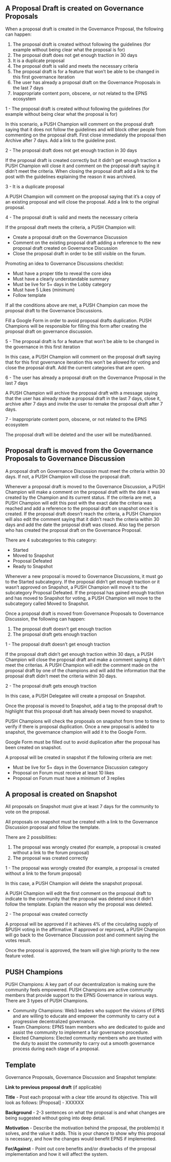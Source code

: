 ## A Proposal Draft is created on Governance Proposals
When a proposal draft is created in the Governance Proposal, the following can happen:

1. The proposal draft is created without following the guidelines (for example without being clear what the proposal is for)
2. The proposal draft does not get enough traction in 30 days
3. It is a duplicate proposal
4. The proposal draft is valid and meets the necessary criteria
5. The proposal draft is for a feature that won’t be able to be changed in this first governance iteration
6. The user has already a proposal draft on the Governance Proposals in the last 7 days
7. Inappropriate content porn, obscene, or not related to the EPNS ecosystem

1 - The proposal draft is created without following the guidelines (for example without being clear what the proposal is for)

In this scenario, a PUSH Champion will comment on the proposal draft saying that it does not follow the guidelines and will block other people from commenting on the proposal draft. First close immediately the proposal then Archive after 7 days. Add a link to the guideline post.

2 - The proposal draft does not get enough traction in 30 days

If the proposal draft is created correctly but it didn’t get enough traction a PUSH Champion will close it and comment on the proposal draft saying it didn’t meet the criteria. When closing the proposal draft add a link to the post with the guidelines explaining the reason it was archived.

3 - It is a duplicate proposal

A PUSH Champion will comment on the proposal saying that it’s a copy of an existing proposal and will close the proposal. Add a link to the original proposal.

4 - The proposal draft is valid and meets the necessary criteria

If the proposal draft meets the criteria, a PUSH Champion will:

- Create a proposal draft on the Governance Discussion
- Comment on the existing proposal draft adding a reference to the new proposal draft created on Governance Discussion
- Close the proposal draft in order to be still visible on the forum.

Promoting an idea to Governance Discussions checklist:

- Must have a proper title to reveal the core idea
- Must have a clearly understandable summary
- Must be live for 5+ days in the Lobby category
- Must have 5 Likes (minimum)
- Follow template

If all the conditions above are met, a PUSH Champion can move the proposal draft to the Governance Discussions.

Fill a Google Form in order to avoid proposal drafts duplication. PUSH Champions will be responsible for filling this form after creating the proposal draft on governance discussion.

5 - The proposal draft is for a feature that won’t be able to be changed in the governance in this first iteration

In this case, a PUSH Champion will comment on the proposal draft saying that for this first governance iteration this won’t be allowed for voting and close the proposal draft. Add the current categories that are open.

6 - The user has already a proposal draft on the Governance Proposal in the last 7 days

A PUSH Champion will archive the proposal draft with a message saying that the user has already made a proposal draft in the last 7 days, close it, archive after 7 days and invite the user to remake the proposal draft after 7 days.

7 - Inappropriate content porn, obscene, or not related to the EPNS ecosystem

The proposal draft will be deleted and the user will be muted/banned.

## Proposal draft is moved from the Governance Proposals to Governance Discussion

A proposal draft on Governance Discussion must meet the criteria within 30 days. If not, a PUSH Champion will close the proposal draft.

Whenever a proposal draft is moved to the Governance Discussion, a PUSH Champion will make a comment on the proposal draft with the date it was created by the Champion and its current status. If the criteria are met, a PUSH Champion will edit this post with the exact date the criteria was reached and add a reference to the proposal draft on snapshot once it is created. If the proposal draft doesn’t reach the criteria, a PUSH Champion will also edit the comment saying that it didn’t reach the criteria within 30 days and add the date the proposal draft was closed. Also tag the person who has created the proposal draft on the Governance Proposal.

There are 4 subcategories to this category:

- Started
- Moved to Snapshot
- Proposal Defeated
- Ready to Snapshot

Whenever a new proposal is moved to Governance Discussions, it must go to the Started subcategory. If the proposal didn’t get enough traction or it wasn’t approved on Snapshot, a PUSH Champion will move it to the subcategory Proposal Defeated. If the proposal has gained enough traction and has moved to Snapshot for voting, a PUSH Champion will move to the subcategory called Moved to Snapshot.

Once a proposal draft is moved from Governance Proposals to Governance Discussion, the following can happen:

1. The proposal draft doesn’t get enough traction
2. The proposal draft gets enough traction

1 - The proposal draft doesn’t get enough traction

If the proposal draft didn’t get enough traction within 30 days, a PUSH Champion will close the proposal draft and make a comment saying it didn’t meet the criterias. A PUSH Champion will edit the comment made on the proposal draft by one of the champions and will add the information that the proposal draft didn’t meet the criteria within 30 days.

2 - The proposal draft gets enough traction

In this case, a PUSH Delegatee will create a proposal on Snapshot.

Once the proposal is moved to Snapshot, add a tag to the proposal draft to highlight that this proposal draft has already been moved to snapshot.

PUSH Champions will check the proposals on snapshot from time to time to verify if there is proposal duplication. Once a new proposal is added to snapshot, the governance champion will add it to the Google Form.

Google Form must be filled out to avoid duplication after the proposal has been created on snapshot.

A proposal will be created in snapshot if the following criteria are met:

- Must be live for 5+ days in the Governance Discussion category
- Proposal on Forum must receive at least 10 likes
- Proposal on Forum must have a minimum of 3 replies

## A proposal is created on Snapshot

All proposals on Snapshot must give at least 7 days for the community to vote on the proposal.

All proposals on snapshot must be created with a link to the Governance Discussion proposal and follow the template.

There are 2 possibilities:

1. The proposal was wrongly created (for example, a proposal is created without a link to the forum proposal)
2. The proposal was created correctly

1 - The proposal was wrongly created (for example, a proposal is created without a link to the forum proposal)

In this case, a PUSH Champion will delete the snapshot proposal.

A PUSH Champion will edit the first comment on the proposal draft to indicate to the community that the proposal was deleted since it didn’t follow the template. Explain the reason why the proposal was deleted.

2 - The proposal was created correctly

A proposal will be approved if it achieves 4% of the circulating supply of $PUSH voting in the affirmative. If approved or reproved, a PUSH Champion will go back to the Governance Discussion post and comment saying the votes result.

Once the proposal is approved, the team will give high priority to the new feature voted.

## PUSH Champions

PUSH  Champions: A key part of our decentralization is making sure the community feels empowered. PUSH Champions are active community members that provide support to the EPNS Governance in various ways. There are 3 types of PUSH Champions.

- Community Champions: Web3 leaders who support the visions of EPNS and are willing to educate and empower the community to carry out a progressive decentralized governance.
- Team Champions: EPNS team members who are dedicated to guide and assist the community to implement a fair governance procedure.
- Elected Champions: Elected community members who are trusted with the duty to assist the community to carry out a smooth governance process during each stage of a proposal.

## Template

Governance Proposals, Governance Discussion and Snapshot template:

**Link to previous proposal draft** (if applicable)

**Title** - Post each proposal with a clear title around its objective. This will look as follows: [Proposal] - XXXXXX

**Background** - 2-3 sentences on what the proposal is and what changes are being suggested without going into deep detail.

**Motivation** - Describe the motivation behind the proposal, the problem(s) it solves, and the value it adds. This is your chance to show why this proposal is necessary, and how the changes would benefit EPNS if implemented.

**For/Against** - Point out core benefits and/or drawbacks of the proposal implementation and how it will affect the system.
